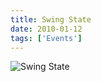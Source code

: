 ```yaml
---
title: Swing State
date: 2010-01-12
tags: ['Events']
---
```


![Swing State](/rm_ation/images/2010-01-12.jpg)
